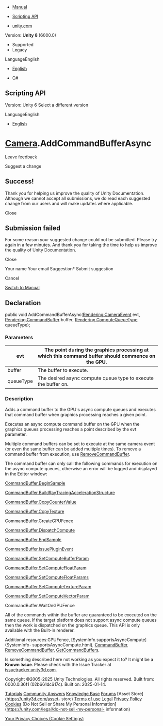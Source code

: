 [ ]()

  * [Manual](../Manual/index.html)
  * [Scripting API](../ScriptReference/index.html)

  * [unity.com](https://unity.com/)

Version: **Unity 6** (6000.0)

  * Supported
  * Legacy

LanguageEnglish

  * [English]()

  * C#

[ ](https://docs.unity3d.com)

## Scripting API

Version: Unity 6 Select a different version

LanguageEnglish

  * [English]()

#  [Camera](Camera.html).AddCommandBufferAsync

Leave feedback

Suggest a change

## Success!

Thank you for helping us improve the quality of Unity Documentation. Although
we cannot accept all submissions, we do read each suggested change from our
users and will make updates where applicable.

Close

## Submission failed

For some reason your suggested change could not be submitted. Please <a>try
again</a> in a few minutes. And thank you for taking the time to help us
improve the quality of Unity Documentation.

Close

Your name Your email Suggestion* Submit suggestion

Cancel

[Switch to Manual](../Manual/class-Camera.html "Go to Camera Component in the
Manual")

## Declaration

public void
AddCommandBufferAsync([Rendering.CameraEvent](Rendering.CameraEvent.html) evt,
[Rendering.CommandBuffer](Rendering.CommandBuffer.html) buffer,
[Rendering.ComputeQueueType](Rendering.ComputeQueueType.html) queueType);

### Parameters

evt | The point during the graphics processing at which this command buffer should commence on the GPU.  
---|---  
buffer | The buffer to execute.  
queueType | The desired async compute queue type to execute the buffer on.  
  
### Description

Adds a command buffer to the GPU's async compute queues and executes that
command buffer when graphics processing reaches a given point.

Executes an async compute command buffer on the GPU when the graphics queues
processing reaches a point described by the evt parameter.  
  
Multiple command buffers can be set to execute at the same camera event (or
even the same buffer can be added multiple times). To remove a command buffer
from execution, use [RemoveCommandBuffer](Camera.RemoveCommandBuffer.html).  
  
The command buffer can only call the following commands for execution on the
async compute queues, otherwise an error will be logged and displayed in the
Editor window:  
  
[CommandBuffer.BeginSample](Rendering.CommandBuffer.BeginSample.html)  
  
[CommandBuffer.BuildRayTracingAccelerationStructure](Rendering.CommandBuffer.BuildRayTracingAccelerationStructure.html)  
  
[CommandBuffer.CopyCounterValue](Rendering.CommandBuffer.CopyCounterValue.html)  
  
[CommandBuffer.CopyTexture](Rendering.CommandBuffer.CopyTexture.html)  
  
CommandBuffer.CreateGPUFence  
  
[CommandBuffer.DispatchCompute](Rendering.CommandBuffer.DispatchCompute.html)  
  
[CommandBuffer.EndSample](Rendering.CommandBuffer.EndSample.html)  
  
[CommandBuffer.IssuePluginEvent](Rendering.CommandBuffer.IssuePluginEvent.html)  
  
[CommandBuffer.SetComputeBufferParam](Rendering.CommandBuffer.SetComputeBufferParam.html)  
  
[CommandBuffer.SetComputeFloatParam](Rendering.CommandBuffer.SetComputeFloatParam.html)  
  
[CommandBuffer.SetComputeFloatParams](Rendering.CommandBuffer.SetComputeFloatParams.html)  
  
[CommandBuffer.SetComputeTextureParam](Rendering.CommandBuffer.SetComputeTextureParam.html)  
  
[CommandBuffer.SetComputeVectorParam](Rendering.CommandBuffer.SetComputeVectorParam.html)  
  
CommandBuffer.WaitOnGPUFence  
  
All of the commands within the buffer are guaranteed to be executed on the
same queue. If the target platform does not support async compute queues then
the work is dispatched on the graphics queue. This API is only available with
the Built-in renderer.  
  
Additional resources:GPUFence, [SystemInfo.supportsAsyncCompute](SystemInfo-
supportsAsyncCompute.html), [CommandBuffer](Rendering.CommandBuffer.html),
[RemoveCommandBuffer](Camera.RemoveCommandBuffer.html),
[GetCommandBuffers](Camera.GetCommandBuffers.html).

Is something described here not working as you expect it to? It might be a
**Known Issue**. Please check with the Issue Tracker at
[issuetracker.unity3d.com](https://issuetracker.unity3d.com).

Copyright ©2005-2025 Unity Technologies. All rights reserved. Built from:
6000.0.36f1 (02b661dc617c). Built on: 2025-01-14.

[Tutorials](https://unity3d.com/learn) [Community
Answers](https://answers.unity3d.com) [Knowledge
Base](https://support.unity3d.com/hc/en-us)
[Forums](https://forum.unity3d.com) [Asset Store](https://unity3d.com/asset-
store) [Terms of use](https://docs.unity3d.com/Manual/TermsOfUse.html)
[Legal](https://unity.com/legal) [Privacy
Policy](https://unity.com/legal/privacy-policy)
[Cookies](https://unity.com/legal/cookie-policy) [Do Not Sell or Share My
Personal Information](https://unity.com/legal/do-not-sell-my-personal-
information)

[Your Privacy Choices (Cookie Settings)](javascript:void\(0\);)

